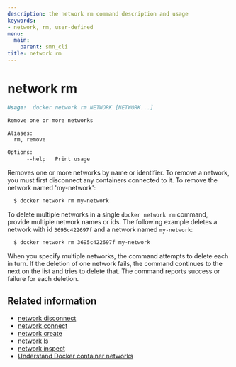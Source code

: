 ```yaml
---
description: the network rm command description and usage
keywords:
- network, rm, user-defined
menu:
  main:
    parent: smn_cli
title: network rm
---
```


# network rm

```markdown
Usage:  docker network rm NETWORK [NETWORK...]

Remove one or more networks

Aliases:
  rm, remove

Options:
      --help   Print usage
```

Removes one or more networks by name or identifier. To remove a network,
you must first disconnect any containers connected to it.
To remove the network named 'my-network':

```bash
  $ docker network rm my-network
```

To delete multiple networks in a single `docker network rm` command, provide
multiple network names or ids. The following example deletes a network with id
`3695c422697f` and a network named `my-network`:

```bash
  $ docker network rm 3695c422697f my-network
```

When you specify multiple networks, the command attempts to delete each in turn.
If the deletion of one network fails, the command continues to the next on the
list and tries to delete that. The command reports success or failure for each
deletion.

## Related information

* [network disconnect ](network_disconnect.md)
* [network connect](network_connect.md)
* [network create](network_create.md)
* [network ls](network_ls.md)
* [network inspect](network_inspect.md)
* [Understand Docker container networks](../../userguide/networking/index.md)
